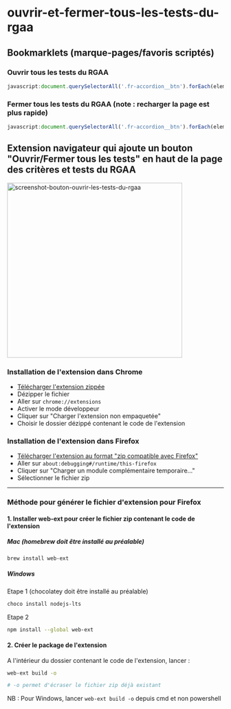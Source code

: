 # ouvrir-et-fermer-tous-les-tests-du-rgaa

## Bookmarklets (marque-pages/favoris scriptés)
### Ouvrir tous les tests du RGAA
```javascript
javascript:document.querySelectorAll('.fr-accordion__btn').forEach(element => element.setAttribute('aria-expanded', 'true'));
```
### Fermer tous les tests du RGAA (note : recharger la page est plus rapide)
```javascript
javascript:document.querySelectorAll('.fr-accordion__btn').forEach(element => element.setAttribute('aria-expanded', 'false'));
```

## Extension navigateur qui ajoute un bouton "Ouvrir/Fermer tous les tests" en haut de la page des critères et tests du RGAA

<img width="407" alt="screenshot-bouton-ouvrir-les-tests-du-rgaa" src="https://github.com/user-attachments/assets/e1af28aa-9d4d-43a2-8e28-0ec6661f78fa">

### Installation de l'extension dans Chrome

- [Télécharger l'extension zippée](https://github.com/florentroques/ouvrir-et-fermer-tous-les-tests-du-rgaa/releases/download/v1.0.0/ouvrir-et-fermer-tous-les-tests-du-rgaa-v1.0.0-chrome.zip)
- Dézipper le fichier
- Aller sur `chrome://extensions`
- Activer le mode développeur
- Cliquer sur "Charger l'extension non empaquetée"
- Choisir le dossier dézippé contenant le code de l'extension

### Installation de l'extension dans Firefox
- [Télécharger l'extension au format "zip compatible avec Firefox"](https://github.com/florentroques/ouvrir-et-fermer-tous-les-tests-du-rgaa/releases/download/v1.0.0/ouvrir_et_fermer_tous_les_tests_du_rgaa-1.0.0-firefox.zip)
- Aller sur `about:debugging#/runtime/this-firefox`
- Cliquer sur "Charger un module complémentaire temporaire…"
- Sélectionner le fichier zip

---

### Méthode pour générer le fichier d'extension pour Firefox

#### 1. Installer web-ext pour créer le fichier zip contenant le code de l'extension

##### Mac (homebrew doit être installé au préalable)
```bash
brew install web-ext
```

##### Windows
Etape 1 (chocolatey doit être installé au préalable)
```bash
choco install nodejs-lts
```
Etape 2
```bash
npm install --global web-ext
```

#### 2. Créer le package de l'extension
A l'intérieur du dossier contenant le code de l'extension, lancer :
```bash
web-ext build -o
```
```bash
# -o permet d'écraser le fichier zip déjà existant
```
NB : Pour Windows, lancer `web-ext build -o` depuis cmd et non powershell
